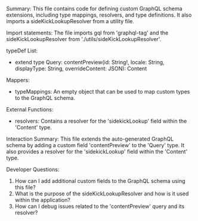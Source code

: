 Summary:
This file contains code for defining custom GraphQL schema extensions, including type mappings, resolvers, and type definitions. It also imports a sideKickLookupResolver from a utility file.

Import statements:
The file imports gql from 'graphql-tag' and the sideKickLookupResolver from './utils/sideKickLookupResolver'.

typeDef List:
- extend type Query: contentPreview(id: String!, locale: String, displayType: String, overrideContent: JSON): Content

Mappers:
- typeMappings: An empty object that can be used to map custom types to the GraphQL schema.

External Functions:
- resolvers: Contains a resolver for the 'sidekickLookup' field within the 'Content' type.

Interaction Summary:
This file extends the auto-generated GraphQL schema by adding a custom field 'contentPreview' to the 'Query' type. It also provides a resolver for the 'sidekickLookup' field within the 'Content' type.

Developer Questions:
1. How can I add additional custom fields to the GraphQL schema using this file?
2. What is the purpose of the sideKickLookupResolver and how is it used within the application?
3. How can I debug issues related to the 'contentPreview' query and its resolver?